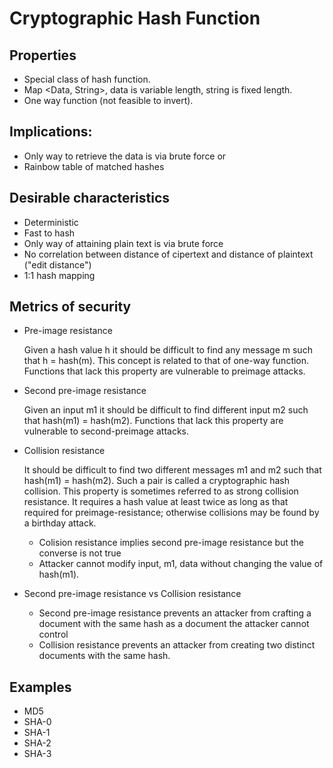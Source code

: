 # Cryptographic Hash Function 
## Properties
- Special class of hash function.
- Map <Data<String>, String<?128bits?>>, data is variable length, string is fixed length.
- One way function (not feasible to invert).

## Implications:
- Only way to retrieve the data is via brute force
    or 
- Rainbow table of matched hashes

## Desirable characteristics
- Deterministic
- Fast to hash
- Only way of attaining plain text is via brute force
- No correlation between distance of cipertext and distance of plaintext ("edit distance")
- 1:1 hash mapping

## Metrics of security
- Pre-image resistance

    Given a hash value h it should be difficult to find any message m such that h = hash(m). This concept is related to that of one-way function. Functions that lack this property are vulnerable to preimage attacks.

- Second pre-image resistance

    Given an input m1 it should be difficult to find different input m2 such that hash(m1) = hash(m2). Functions that lack this property are vulnerable to second-preimage attacks.

- Collision resistance

    It should be difficult to find two different messages m1 and m2 such that hash(m1) = hash(m2). Such a pair is called a cryptographic hash collision. This property is sometimes referred to as strong collision resistance. It requires a hash value at least twice as long as that required for preimage-resistance; otherwise collisions may be found by a birthday attack.

    - Colision resistance implies second pre-image resistance but the converse is not true
    - Attacker cannot modify input, m1,  data without changing the value of hash(m1).

- Second pre-image resistance vs Collision resistance
    - Second pre-image resistance prevents an attacker from crafting a document with the same hash as a document the attacker cannot control
    - Collision resistance prevents an attacker from creating two distinct documents with the same hash.       

## Examples
- MD5 
- SHA-0 
- SHA-1 
- SHA-2
- SHA-3